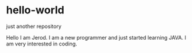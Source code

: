 # hello-world
just another repository

Hello I am Jerod. I am a new programmer and just started learning JAVA. I am very interested in coding.
